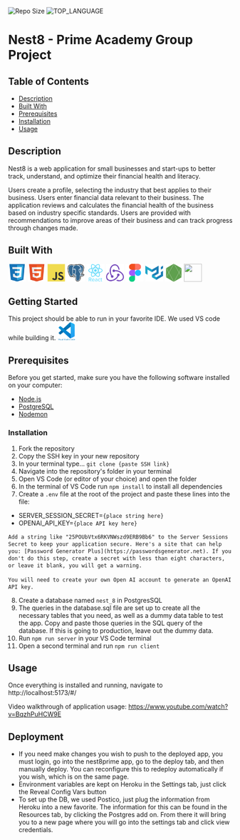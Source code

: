
![Repo Size](https://img.shields.io/github/languages/code-size/nest8financial/nest8.svg?style=for-the-badge) ![TOP_LANGUAGE](https://img.shields.io/github/languages/top/nest8financial/nest8.svg?style=for-the-badge)

# Nest8 - Prime Academy Group Project 

## Table of Contents

- [Description](#description)
- [Built With](#built-with)
- [Prerequisites](#prerequisite)
- [Installation](#installation)
- [Usage](#usage)

## Description

Nest8 is a web application for small businesses and start-ups to better track, understand, and optimize their financial health and literacy.

Users create a profile, selecting the industry that best applies to their business. Users enter financial data relevant to their business. The application reviews and calculates the financial health of the business based on industry specific standards. Users are provided with recommendations to improve areas of their business and can track progress through changes made. 

## Built With 


<a href="https://www.w3schools.com/w3css/defaulT.asp"><img src="https://raw.githubusercontent.com/devicons/devicon/master/icons/css3/css3-original.svg" height="40px" width="40px" /></a>
<a href="https://www.w3schools.com/html/"><img src="https://raw.githubusercontent.com/devicons/devicon/master/icons/html5/html5-original.svg" height="40px" width="40px" /></a>
<a href="https://www.w3schools.com/js/default.asp"><img src="https://raw.githubusercontent.com/devicons/devicon/master/icons/javascript/javascript-original.svg" height="40px" width="40px" /></a>
<a href="https://www.postgresql.org/"><img src="https://raw.githubusercontent.com/devicons/devicon/master/icons/postgresql/postgresql-original.svg" height="40px" width="40px" /></a>
<a href="https://reactjs.org/"><img src="https://raw.githubusercontent.com/devicons/devicon/master/icons/react/react-original-wordmark.svg" height="40px" width="40px" /></a>
<a href="https://redux.js.org/"><img src="https://raw.githubusercontent.com/devicons/devicon/master/icons/redux/redux-original.svg" height="40px" width="40px" /></a>
<a href="https://www.figma.com/?fuid="><img src="https://github.com/devicons/devicon/blob/master/icons/figma/figma-original.svg" height="40px" width="40px" /></a>
<a href="https://material-ui.com/"><img src="https://raw.githubusercontent.com/devicons/devicon/master/icons/materialui/materialui-original.svg" height="40px" width="40px" /></a>
<a href="https://nodejs.org/en/"><img src="https://github.com/devicons/devicon/blob/master/icons/nodejs/nodejs-plain.svg" height="40px" width="40px" /></a>
<a href="https://www.openai.com/"><img src="https://upload.wikimedia.org/wikipedia/commons/4/4d/OpenAI_Logo.svg" height="40px" width="40px" /></a>


## Getting Started

This project should be able to run in your favorite IDE. We used VS code while building it. 
<a href="https://code.visualstudio.com/"><img src="https://github.com/devicons/devicon/blob/master/icons/vscode/vscode-original-wordmark.svg" height="40px" width="40px" /></a>

## Prerequisites

Before you get started, make sure you have the following software installed on your computer:

- [Node.js](https://nodejs.org/en)
- [PostgreSQL](https://www.postgresql.org)
- [Nodemon](https://nodemon.io)


### Installation

1. Fork the repository
2. Copy the SSH key in your new repository
3. In your terminal type...  `git clone {paste SSH link}`
4. Navigate into the repository's folder in your terminal
5. Open VS Code (or editor of your choice) and open the folder
6. In the terminal of VS Code run `npm install` to install all dependencies
7.  Create a `.env` file at the root of the project and paste these lines into the file:

   - SERVER_SESSION_SECRET=`{place string here}`
   - OPENAI_API_KEY=`{place API key here}`

    Add a string like "25POUbVtx6RKVNWszd9ERB9Bb6" to the Server Sessions Secret to keep your application secure. Here's a site that can help you: [Password Generator Plus](https://passwordsgenerator.net). If you don't do this step, create a secret with less than eight characters, or leave it blank, you will get a warning.

    You will need to create your own Open AI account to generate an OpenAI API key. 

8. Create a database named `nest_8` in PostgresSQL
9. The queries in the database.sql file are set up to create all the necessary tables that you need, as well as a dummy data table to test the app. Copy and paste those queries in the SQL query of the database. If this is going to production, leave out the dummy data.
10. Run `npm run server` in your VS Code terminal
11. Open a second terminal and run `npm run client`


## Usage

Once everything is installed and running, navigate to http://localhost:5173/#/

Video walkthrough of application usage: https://www.youtube.com/watch?v=BqzhPuHCW9E

## Deployment 

- If you need make changes you wish to push to the deployed app, you must login, go into the nest8prime app, go to the deploy tab, and then manually deploy. You can reconfigure this to redeploy automatically if you wish, which is on the same page.
- Environment variables are kept on Heroku in the Settings tab, just click the Reveal Config Vars button
- To set up the DB, we used Postico, just plug the information from Heroku into a new favorite. The information for this can be found in the Resources tab, by clicking the Postgres add on. From there it will bring you to a new page where you will go into the settings tab and click view credentials. 




